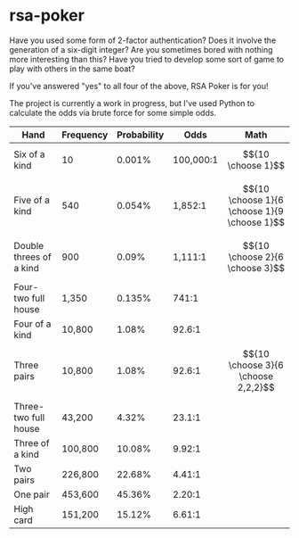 # rsa-poker
Have you used some form of 2-factor authentication?  Does it involve the generation of a six-digit integer? Are you sometimes bored with nothing more interesting than this?  Have you tried to develop some sort of game to play with others in the same boat?

If you've answered "yes" to all four of the above, RSA Poker is for you!  

The project is currently a work in progress, but I've used Python to calculate the odds via brute force for some simple odds.  

| Hand | Frequency | Probability | Odds | Math
|---|---|---|---|---|
| Six of a kind | 10 | 0.001% | 100,000:1 | $${10 \choose 1}$$ |
| Five of a kind | 540 | 0.054% | 1,852:1 | $${10 \choose 1}{6 \choose 1}{9 \choose 1}$$ |
| Double threes of a kind | 900 | 0.09% | 1,111:1 | $${10 \choose 2}{6 \choose 3}$$ |
| Four-two full house | 1,350 | 0.135% | 741:1 |  |
| Four of a kind | 10,800 | 1.08% | 92.6:1 |  |
| Three pairs | 10,800 | 1.08% | 92.6:1 | $${10 \choose 3}{6 \choose 2,2,2}$$ |
| Three-two full house | 43,200 | 4.32% | 23.1:1 |  |
| Three of a kind | 100,800 | 10.08% | 9.92:1 |  |
| Two pairs | 226,800 | 22.68% | 4.41:1 |  |
| One pair | 453,600 | 45.36% | 2.20:1 |  |
| High card | 151,200 | 15.12% | 6.61:1 |  |
<!--stackedit_data:
eyJoaXN0b3J5IjpbNTIwOTE4ODQ3LC0xNTc3MzA1ODQ1LC0yNT
M5MjEwNDUsLTE2MzE3NTIyODUsLTE4NzEyMDA0NDYsMTIwNjgy
ODI2NV19
-->